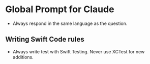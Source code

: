 # Global Prompt for Claude

- Always respond in the same language as the question.

## Writing Swift Code rules

- Always write test with Swift Testing. Never use XCTest for new additions.
